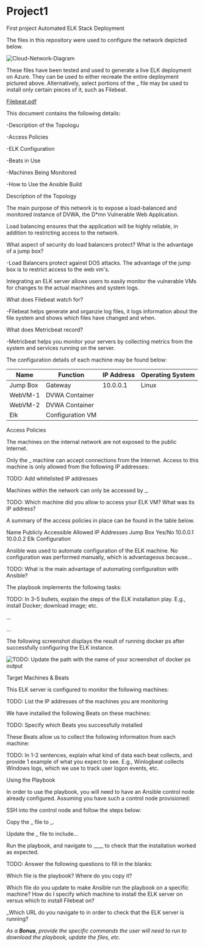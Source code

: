 # Project1
First project 
Automated ELK Stack Deployment

The files in this repository were used to configure the network depicted below.

![Cloud-Network-Diagram](https://user-images.githubusercontent.com/72894197/108268039-dae0f480-7120-11eb-82b0-855704ae507e.png)

These files have been tested and used to generate a live ELK deployment on Azure. They can be used to either recreate the entire deployment pictured above. Alternatively, select portions of the _ file may be used to install only certain pieces of it, such as Filebeat.

[Filebeat.pdf](https://github.com/jjorns20/Project1/files/5998647/Filebeat.pdf)

This document contains the following details:

-Description of the Topologu

-Access Policies

-ELK Configuration

  -Beats in Use

  -Machines Being Monitored

-How to Use the Ansible Build

Description of the Topology

The main purpose of this network is to expose a load-balanced and monitored instance of DVWA, the D*mn Vulnerable Web Application.

Load balancing ensures that the application will be highly reliable, in addition to restricting access to the network.

What aspect of security do load balancers protect? What is the advantage of a jump box?

  -Load Balancers protect against DOS attacks. The advantage of the jump box is to restrict access to the web vm's. 

Integrating an ELK server allows users to easily monitor the vulnerable VMs for changes to the actual machines and system logs.

What does Filebeat watch for?

  -Filebeat helps generate and organzie log files, it logs information about the file system and shows which files have changed and when.

What does Metricbeat record?

  -Metricbeat helps you monitor your servers by collecting metrics from the system and services running on the server.
  
The configuration details of each machine may be found below:


 | Name	       | Function	        | IP Address	| Operating System |
 |-------------|------------------|-------------|------------------|
 | Jump Box	   | Gateway	        | 10.0.0.1	  | Linux            |
 | WebVM-1     | DVWA Container		|	            |                  |
 | WebVM-2     | DVWA Container   |			        |                  |
 | Elk         | Configuration VM |             |                  |
Access Policies

The machines on the internal network are not exposed to the public Internet. 

Only the _ machine can accept connections from the Internet. Access to this machine is only allowed from the following IP addresses:

TODO: Add whitelisted IP addresses

Machines within the network can only be accessed by _.

TODO: Which machine did you allow to access your ELK VM? What was its IP address?

A summary of the access policies in place can be found in the table below.

Name	Publicly Accessible	Allowed IP Addresses
Jump Box	Yes/No	10.0.0.1 10.0.0.2
Elk Configuration

Ansible was used to automate configuration of the ELK machine. No configuration was performed manually, which is advantageous because...

TODO: What is the main advantage of automating configuration with Ansible?

The playbook implements the following tasks:

TODO: In 3-5 bullets, explain the steps of the ELK installation play. E.g., install Docker; download image; etc.

...

...

The following screenshot displays the result of running docker ps after successfully configuring the ELK instance.

![TODO: Update the path with the name of your screenshot of docker ps output](Images/docker_ps_output.png)

Target Machines & Beats

This ELK server is configured to monitor the following machines:

TODO: List the IP addresses of the machines you are monitoring

We have installed the following Beats on these machines:

TODO: Specify which Beats you successfully installed

These Beats allow us to collect the following information from each machine:

TODO: In 1-2 sentences, explain what kind of data each beat collects, and provide 1 example of what you expect to see. E.g., Winlogbeat collects Windows logs, which we use to track user logon events, etc.

Using the Playbook

In order to use the playbook, you will need to have an Ansible control node already configured. Assuming you have such a control node provisioned: 

SSH into the control node and follow the steps below:

Copy the _ file to _.

Update the _ file to include...

Run the playbook, and navigate to ____ to check that the installation worked as expected.

TODO: Answer the following questions to fill in the blanks:

Which file is the playbook? Where do you copy it?

Which file do you update to make Ansible run the playbook on a specific machine? How do I specify which machine to install the ELK server on versus which to install Filebeat on?

_Which URL do you navigate to in order to check that the ELK server is running?

_As a **Bonus**, provide the specific commands the user will need to run to download the playbook, update the files, etc._
